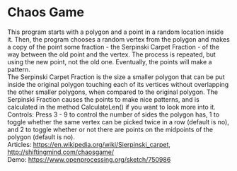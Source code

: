 # Chaos Game
This program starts with a polygon and a point in a random location inside it. Then, the program chooses a random vertex from the polygon and makes a copy of the point some fraction - the Serpinski Carpet Fraction - of the way between the old point and the vertex. The process is repeated, but using the new point, not the old one. Eventually, the points will make a pattern.  
The Serpinski Carpet Fraction is the size a smaller polygon that can be put inside the original polygon touching each of its vertices without overlapping the other smaller polygons, when compared to the original polygon. The Serpinski Fraction causes the points to make nice patterns, and is calculated in the method CalculateLen() if you want to look more into it.  
Controls: Press 3 - 9 to control the number of sides the polygon has, 1 to toggle whether the same vertex can be picked twice in a row (default is no), and 2 to toggle whether or not there are points on the midpoints of the polygon (default is no).  
Articles: https://en.wikipedia.org/wiki/Sierpinski_carpet, http://shiftingmind.com/chaosgame/  
Demo: https://www.openprocessing.org/sketch/750986
